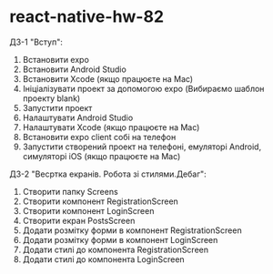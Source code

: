 # react-native-hw-82
ДЗ-1 "Вступ":
1) Встановити expo
2) Встановити Android Studio
3) Встановити Xcode (якщо працюєте на Mac)
4) Ініціалізувати проект за допомогою expo (Вибираємо шаблон проекту blank)
5) Запустити проект
6) Налаштувати Android Studio
7) Налаштувати Xcode (якщо працюєте на Mac)
8) Встановити expo client собі на телефон
9) Запустити створений проект на телефоні, емуляторі Android, симуляторі iOS (якщо працюєте на Mac)

ДЗ-2 "Весртка екранів. Робота зі стилями.Дебаг":
1) Створити папку Screens
2) Створити компонент RegistrationScreen
3) Створити компонент LoginScreen
4) Створити екран PostsScreen
5) Додати розмітку форми в компонент RegistrationScreen
6) Додати розмітку форми в компонент LoginScreen
7) Додати стилі до компонента RegistrationScreen
8) Додати стилі до компонента LoginScreen
